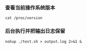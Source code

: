 ### 查看当前操作系统版本
```shell
cat /proc/version
```
### 后台执行并把输出日志保留
```
nohup ./test.sh > output.log 2>&1 &
```
